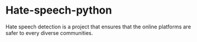 # Hate-speech-python
Hate speech detection is a project that ensures that the online platforms are safer to every diverse communities.
